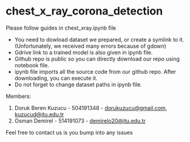 # chest_x_ray_corona_detection
Please follow guides in chest_xray.ipynb file
  - You need to dowload dataset we prepared, or create a symlink to it.
      (Unfortunately, we received many errors because of gdown)
  - Gdrive link to a trained model is also given in ipynb file.
  - Github repo is public so you can directly download our repo using notebook file. 
  - ipynb file imports all the source code from our github repo. After downloading, you can execute it. 
  - Do not forget to change dataset paths in ipynb file. 
  
  Members:
  1) Doruk Beren Kuzucu - 504191348 - dorukuzucu@gmail.com, kuzucud@itu.edu.tr
  2) Osman Demirel - 514191073 - demirelo20@itu.edu.tr
  
  Feel free to contact us is you bump into any issues
  
